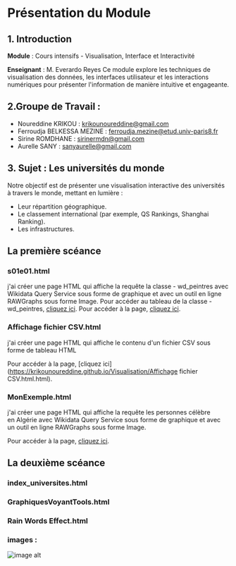 # Présentation du Module
## 1. Introduction
**Module** : Cours intensifs - Visualisation, Interface et Interactivité

**Enseignant** : M. Everardo Reyes
Ce module explore les techniques de visualisation des données, les interfaces utilisateur et les interactions numériques pour présenter l'information de manière intuitive et engageante.

## 2.Groupe de Travail :
- Noureddine KRIKOU : krikounoureddine@gmail.com
- Ferroudja BELKESSA MEZINE : ferroudja.mezine@etud.univ-paris8.fr
- Sirine ROMDHANE : sirinermdn@gmail.com
- Aurelle SANY : sanyaurelle@gmail.com

## 3. Sujet : Les universités du monde
Notre objectif est de présenter une visualisation interactive des universités à travers le monde, mettant en lumière :
- Leur répartition géographique.
- Le classement international (par exemple, QS Rankings, Shanghai Ranking).
- Les infrastructures.
## La première scéance
### s01e01.html
j'ai créer une page HTML qui affiche la requête la classe - wd_peintres avec Wikidata Query Service sous forme de graphique et avec un outil en ligne RAWGraphs sous forme Image.
Pour accéder au tableau de la classe - wd_peintres, [cliquez ici](https://github.com/krikounoureddine/Visualisation/blob/main/tableau%20de%20la%20classe%20-%20wd_peintres.csv).
Pour accéder à la page, [cliquez ici](https://krikounoureddine.github.io/Visualisation/s01e01.html).
### Affichage fichier CSV.html
j'ai créer une page HTML qui affiche le contenu d'un fichier CSV sous forme de tableau HTML

Pour accéder à la page, [cliquez ici](https://krikounoureddine.github.io/Visualisation/Affichage fichier CSV.html.html).
### MonExemple.html
j'ai créer une page HTML qui affiche la requête les personnes célèbre en Algérie avec Wikidata Query Service sous forme de graphique et avec un outil en ligne RAWGraphs sous forme Image.

Pour accéder à la page, [cliquez ici](https://krikounoureddine.github.io/Visualisation/MonExemple.html).
## La deuxième scéance
### index_universites.html
### GraphiquesVoyantTools.html
### Rain Words Effect.html

### images :

 ![image alt](https://github.com/krikounoureddine/Projet-du-module-Langages-et-Developpement-Web/blob/main/qrcode.png)


